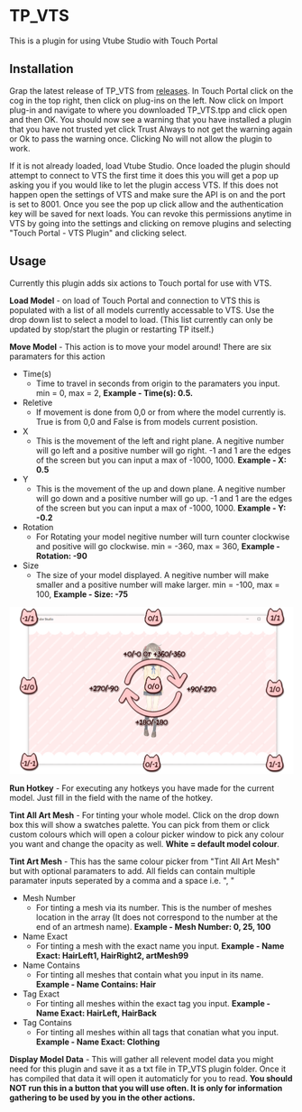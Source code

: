 # TP_VTS

This is a plugin for using Vtube Studio with Touch Portal

## Installation

Grap the latest release of TP_VTS from [releases](https://github.com/Wiccy84/TP_VTS/releases).
In Touch Portal click on the cog in the top right, then click on plug-ins on the left. Now click on Import plug-in and navigate to where you downloaded TP_VTS.tpp and click open and then OK. You should now see a warning that you have installed a plugin that you have not trusted yet click Trust Always to not get the warning again or Ok to pass the warning once. Clicking No will not allow the plugin to work.

If it is not already loaded, load Vtube Studio. Once loaded the plugin should attempt to connect to VTS the first time it does this you will get a pop up asking you if you would like to let the plugin access VTS. If this does not happen open the settings of VTS and make sure the API is on and the port is set to 8001. Once you see the pop up click allow and the authentication key will be saved for next loads. You can revoke this permissions anytime in VTS by going into the settings and clicking on remove plugins and selecting "Touch Portal - VTS Plugin" and clicking select.

## Usage

Currently this plugin adds six actions to Touch portal for use with VTS.

**Load Model** -  on load of Touch Portal and connection to VTS this is populated with a list of all models currently accessable to VTS. Use the drop down list to select a model to load. (This list currently can only be updated by stop/start the plugin or restarting TP itself.)

**Move Model** -  This action is to move your model around! There are six paramaters for this action
* Time(s)
  * Time to travel in seconds from origin to the paramaters you input. min = 0, max = 2, **Example - Time(s): 0.5.**
* Reletive
  * If movement is done from 0,0 or from where the model currently is. True is from 0,0 and False is from models current posistion.
* X
  * This is the movement of the left and right plane. A negitive number will go left and a positive number will go right. -1 and 1 are the edges of the screen but you can input a max of -1000, 1000. **Example - X: 0.5**
* Y
  * This is the movement of the up and down plane. A negitive number will go down and a positive number will go up. -1 and 1 are the edges of the screen but you can input a max of -1000, 1000. **Example - Y: -0.2**
* Rotation
  * For Rotating your model negitive number will turn counter clockwise and positive will go clockwise. min = -360, max = 360, **Example - Rotation: -90**
* Size
  * The size of your model displayed. A negitive number will make smaller and a positive number will make larger. min = -100, max = 100, **Example - Size: -75**

![coordinate_explanation](images/coordinate_explanation.png)

**Run Hotkey** - For executing any hotkeys you have made for the current model. Just fill in the field with the name of the hotkey.

**Tint All Art Mesh** - For tinting your whole model. Click on the drop down box this will show a swatches palette. You can pick from them or click custom colours which will open a colour picker window to pick any colour you want and change the opacity as well. **White = default model colour**.

**Tint Art Mesh** - This has the same colour picker from "Tint All Art Mesh" but with optional paramaters to add. All fields can contain multiple paramater inputs seperated by a comma and a space i.e. ", "

* Mesh Number
  * For tinting a mesh via its number. This is the number of meshes location in the array (It does not correspond to the number at the end of an artmesh name). **Example - Mesh Number: 0, 25, 100**
* Name Exact
  * For tinting a mesh with the exact name you input. **Example - Name Exact: HairLeft1, HairRight2, artMesh99**
* Name Contains
  * For tinting all meshes that contain what you input in its name. **Example - Name Contains: Hair**
* Tag Exact
  * For tinting all meshes within the exact tag you input. **Example - Name Exact: HairLeft, HairBack**
* Tag Contains
  * For tinting all meshes within all tags that conatian what you input. **Example - Name Exact: Clothing**

**Display Model Data** - This will gather all relevent model data you might need for this plugin and save it as a txt file in TP_VTS plugin folder. Once it has compiled that data it will open it automaticly for you to read. **You should NOT run this in a button that you will use often. It is only for information gathering to be used by you in the other actions.**


